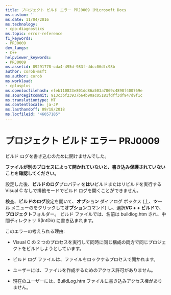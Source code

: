 ```yaml
---
title: プロジェクト ビルド エラー PRJ0009 |Microsoft Docs
ms.custom: ''
ms.date: 11/04/2016
ms.technology:
- cpp-diagnostics
ms.topic: error-reference
f1_keywords:
- PRJ0009
dev_langs:
- C++
helpviewer_keywords:
- PRJ0009
ms.assetid: 89291778-cda4-495d-983f-ddcc06dfc98b
author: corob-msft
ms.author: corob
ms.workload:
- cplusplus
ms.openlocfilehash: efeb110823e801dd86a503a7069c4898f400769e
ms.sourcegitcommit: 913c3bf23937b64b90ac05181fdff3df947d9f1c
ms.translationtype: MT
ms.contentlocale: ja-JP
ms.lasthandoff: 09/18/2018
ms.locfileid: "46057185"
---
```

# <a name="project-build-error-prj0009"></a>プロジェクト ビルド エラー PRJ0009

ビルド ログを書き込むのために開けませんでした。

**ファイルが別のプロセスによって開かれていないと、書き込み保護されていないことを確認してください。**

設定した後、**ビルドのログ**プロパティを**はい**ビルドまたはリビルドを実行する Visual C なしで排他モードでビルド ログを開くことができません。

検査、**ビルドのログ**設定を開いて、**オプション** ダイアログ ボックス (上、**ツール** メニューのをクリックして**オプション**コマンド) し、選択**VC + + ビルド**で、**プロジェクト**フォルダー。 ビルド ファイルでは、名前は buildlog.htm され、中間ディレクトリ $(IntDir) に書き込まれます。

このエラーの考えられる理由:

- Visual C の 2 つのプロセスを実行して同時に同じ構成の両方で同じプロジェクトをビルドしようとしています。

- ビルド ログ ファイルは、ファイルをロックするプロセスで開かれます。

- ユーザーには、ファイルを作成するためのアクセス許可がありません。

- 現在のユーザーには、BuildLog.htm ファイルに書き込みアクセス権がありません。